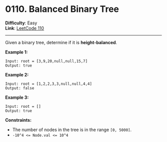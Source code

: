 # 0110. Balanced Binary Tree

**Difficulty**: Easy  
**Link**: [LeetCode 110](https://leetcode.com/problems/balanced-binary-tree/)

---

Given a binary tree, determine if it is **height-balanced**.

**Example 1:**

    Input: root = [3,9,20,null,null,15,7]
    Output: true

**Example 2:**

    Input: root = [1,2,2,3,3,null,null,4,4]
    Output: false

**Example 3:**

    Input: root = []
    Output: true

**Constraints:**

* The number of nodes in the tree is in the range `[0, 5000]`.
* `-10^4 <= Node.val <= 10^4`
